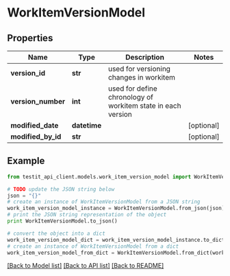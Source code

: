 # WorkItemVersionModel


## Properties
Name | Type | Description | Notes
------------ | ------------- | ------------- | -------------
**version_id** | **str** | used for versioning changes in workitem | 
**version_number** | **int** | used for define chronology of workitem state in each version | 
**modified_date** | **datetime** |  | [optional] 
**modified_by_id** | **str** |  | [optional] 

## Example

```python
from testit_api_client.models.work_item_version_model import WorkItemVersionModel

# TODO update the JSON string below
json = "{}"
# create an instance of WorkItemVersionModel from a JSON string
work_item_version_model_instance = WorkItemVersionModel.from_json(json)
# print the JSON string representation of the object
print WorkItemVersionModel.to_json()

# convert the object into a dict
work_item_version_model_dict = work_item_version_model_instance.to_dict()
# create an instance of WorkItemVersionModel from a dict
work_item_version_model_from_dict = WorkItemVersionModel.from_dict(work_item_version_model_dict)
```
[[Back to Model list]](../README.md#documentation-for-models) [[Back to API list]](../README.md#documentation-for-api-endpoints) [[Back to README]](../README.md)


